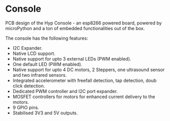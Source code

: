 # Console
PCB design of the Hyp Console - an esp8266 powered board, powered by microPython and a ton of embedded functionalities out of the box.

The console has the following features:

* I2C Expander.
* Native LCD support.
* Native support for upto 3 external LEDs (PWM enabled).
* One default LED (PWM enabled).
* Native support for upto 4 DC motors, 2 Steppers, one ultrasound sensor and two infrared sensors.
* Integrated accelerometer with freefall detection, tap detection, doub click detection.
* Dedicated PWM controller and I2C port expander.
* MOSFET controllers for motors for enhanced current delivery to the motors.
* 9 GPIO pins.
* Stabilised 3V3 and 5V outputs.
